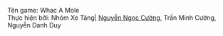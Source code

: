 Tên game: Whac A Mole <br/>
Thực hiện bởi: Nhóm Xe Tăng| <a target="_blank" href="https://www.facebook.com/cuongbok">Nguyễn Ngọc Cường</a>, Trần Minh Cường, Nguyễn Danh Duy


